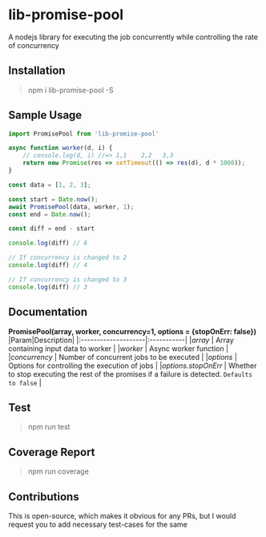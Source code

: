 # lib-promise-pool
A nodejs library for executing the job concurrently while controlling the rate of concurrency

## Installation
> npm i lib-promise-pool -S

## Sample Usage
```js
import PromisePool from 'lib-promise-pool'

async function worker(d, i) {
    // console.log(d, i) //=> 1,1    2,2   3,3
    return new Promise(res => setTimeout(() => res(d), d * 1000));
}

const data = [1, 2, 3];

const start = Date.now();
await PromisePool(data, worker, 1);
const end = Date.now();

const diff = end - start

console.log(diff) // 6

// If concurrency is changed to 2
console.log(diff) // 4

// If concurrency is changed to 3
console.log(diff) // 3

```

## Documentation
**PromisePool(array, worker, concurrency=1, options = {stopOnErr: false})**   
|Param|Description|
|:--------------------|:-----------|
|*array*               | Array containing input data to worker |
|*worker*              | Async worker function |
|*concurrency*         | Number of concurrent jobs to be executed |
|*options*             | Options for controlling the execution of jobs |
|*options.stopOnErr*   | Whether to stop executing the rest of the promises if a failure is detected. `Defaults to false` |


## Test
> npm run test

## Coverage Report
> npm run coverage

## Contributions
This is open-source, which makes it obvious for any PRs, but I would request you to add necessary test-cases for the same 
